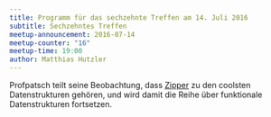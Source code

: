 ```yaml
---
title: Programm für das sechzehnte Treffen am 14. Juli 2016
subtitle: Sechzehntes Treffen
meetup-announcement: 2016-07-14
meetup-counter: "16"
meetup-time: 19:00
author: Matthias Hutzler
---
```


Profpatsch teilt seine Beobachtung, dass
[Zipper](https://www.st.cs.uni-saarland.de/edu/seminare/2005/advanced-fp/docs/huet-zipper.pdf)
zu den coolsten Datenstrukturen gehören, und wird damit die Reihe
über funktionale Datenstrukturen fortsetzen.
